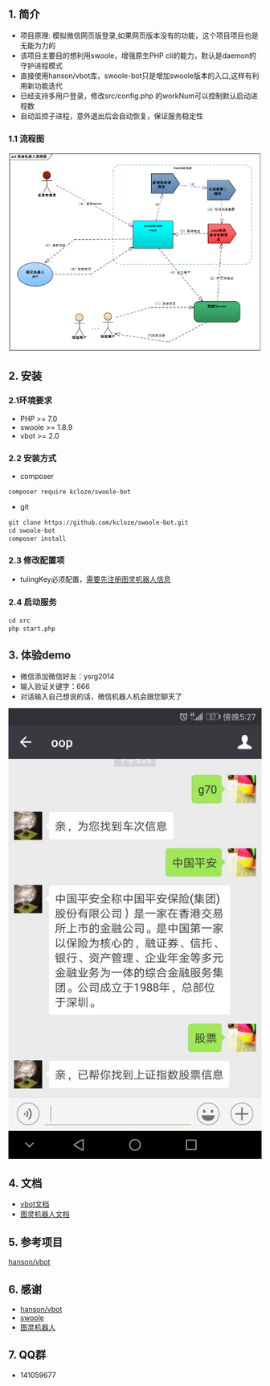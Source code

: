 ## 1. 简介

* 项目原理: 模拟微信网页版登录,如果网页版本没有的功能，这个项目项目也是无能为力的
* 该项目主要目的想利用swoole，增强原生PHP cli的能力，默认是daemon的守护进程模式
* 直接使用hanson/vbot库，swoole-bot只是增加swoole版本的入口,这样有利用新功能迭代
* 已经支持多用户登录，修改src/config.php 的workNum可以控制默认启动进程数
* 自动监控子进程，意外退出后会自动恢复，保证服务稳定性

### 1.1 流程图
![微信机器人执行流程图](flowchart2.png)

## 2. 安装

### 2.1环境要求

* PHP >= 7.0
* swoole >= 1.8.9
* vbot >= 2.0

### 2.2 安装方式



* composer

```
composer require kcloze/swoole-bot
```

* git

```
git clone https://github.com/kcloze/swoole-bot.git
cd swoole-bot
composer install
```

### 2.3 修改配置项
* tulingKey必须配置，[需要先注册图灵机器人信息](http://www.tuling123.com/help/h_cent_webapi.jhtml?nav=doc)

### 2.4 启动服务


``` 
cd src
php start.php

``` 




## 3. 体验demo
* 微信添加微信好友：ysrg2014
* 输入验证关键字：666
* 对话输入自己想说的话，微信机器人机会跟您聊天了

![效果截图1](demo-1.png)


## 4. 文档

* [vbot文档](http://create.hanc.cc/vbot/docs/)
* [图灵机器人文档](http://www.tuling123.com/help/h_cent_webapi.jhtml?nav=doc)




## 5. 参考项目

[hanson/vbot](https://github.com/HanSon/vbot)


## 6. 感谢

* [hanson/vbot](https://github.com/HanSon/vbot)
* [swoole](http://www.swoole.com/)
* [图灵机器人](http://www.tuling123.com/)

## 7. QQ群
* 141059677
